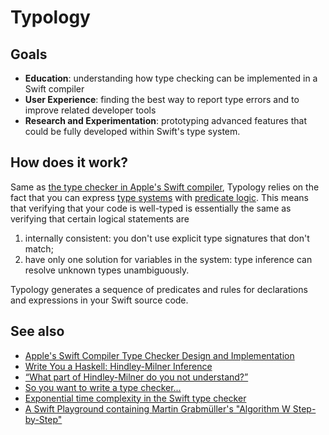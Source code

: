 # Typology

## Goals

* **Education**: understanding how type checking can be implemented in a Swift
  compiler
* **User Experience**: finding the best way to report type errors and to improve
  related developer tools
* **Research and Experimentation**: prototyping advanced features that could be
  fully developed within Swift's type system.

## How does it work?

Same as [the type checker in Apple's Swift
compiler](https://github.com/apple/swift/blob/master/docs/TypeChecker.rst),
Typology relies on the fact that you can express [type
systems](https://en.m.wikipedia.org/wiki/Hindley–Milner_type_system) with
[predicate logic](https://en.m.wikipedia.org/wiki/First-order_logic). This means
that verifying that your code is well-typed is essentially the same as verifying
that certain logical statements are

1. internally consistent: you don't use explicit type signatures that don't
   match;
2. have only one solution for variables in the system: type inference can
   resolve unknown types unambiguously.

Typology generates a sequence of predicates and rules for declarations and
expressions in your Swift source code.

## See also

* [Apple's Swift Compiler Type Checker Design and Implementation](https://github.com/apple/swift/blob/master/docs/TypeChecker.rst)
* [Write You a Haskell: Hindley-Milner Inference](http://dev.stephendiehl.com/fun/006_hindley_milner.html)
* [“What part of Hindley-Milner do you not understand?”](https://stackoverflow.com/questions/12532552/what-part-of-hindley-milner-do-you-not-understand)
* [So you want to write a type checker...](http://languagengine.co/blog/so-you-want-to-write-a-type-checker/)
* [Exponential time complexity in the Swift type checker](https://www.cocoawithlove.com/blog/2016/07/12/type-checker-issues.html)
* [A Swift Playground containing Martin Grabmüller's "Algorithm W Step-by-Step"](https://gist.github.com/CodaFi/ca35a0c22fbd96eca505b5df45f2509e)